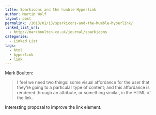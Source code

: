 ```yaml
---
title: Sparkicons and the humble Hyperlink
author: Martin Wolf
layout: post
permalink: /2013/01/13/sparkicons-and-the-humble-hyperlink/
linked_list_url:
  - http://markboulton.co.uk/journal/sparkicons
categories:
  - Linked List
tags:
  - html
  - hyperlink
  - link
---
```

<p class="linked-list-quote-author">
  Mark Boulton:
</p>

> I feel we need two things: some visual affordance for the user that they’re going to a particular type of content; and this affordance is rendered through an attribute, or something similar, in the HTML of the link.

Interesting proposal to improve the link element.